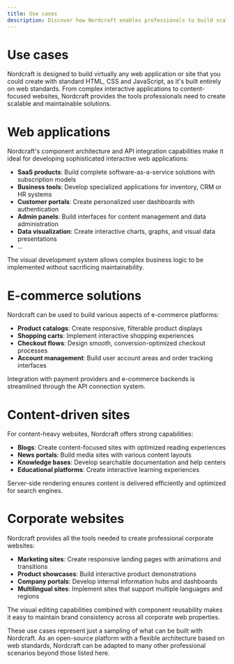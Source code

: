 ```yaml
---
title: Use cases
description: Discover how Nordcraft enables professionals to build scalable web applications, e-commerce solutions, content sites and corporate websites using web standards. Explore real-world examples of what you can create with this powerful development engine.
---
```


# Use cases
Nordcraft is designed to build virtually any web application or site that you could create with standard HTML, CSS and JavaScript, as it's built entirely on web standards. From complex interactive applications to content-focused websites, Nordcraft provides the tools professionals need to create scalable and maintainable solutions.

# Web applications
Nordcraft's component architecture and API integration capabilities make it ideal for developing sophisticated interactive web applications:
- **SaaS products**: Build complete software-as-a-service solutions with subscription models
- **Business tools**: Develop specialized applications for inventory, CRM or HR systems
- **Customer portals**: Create personalized user dashboards with authentication
- **Admin panels**: Build interfaces for content management and data administration
- **Data visualization**: Create interactive charts, graphs, and visual data presentations
- ...

The visual development system allows complex business logic to be implemented without sacrificing maintainability.

# E-commerce solutions
Nordcraft can be used to build various aspects of e-commerce platforms:
- **Product catalogs**: Create responsive, filterable product displays
- **Shopping carts**: Implement interactive shopping experiences
- **Checkout flows**: Design smooth, conversion-optimized checkout processes
- **Account management**: Build user account areas and order tracking interfaces

Integration with payment providers and e-commerce backends is streamlined through the API connection system.

# Content-driven sites
For content-heavy websites, Nordcraft offers strong capabilities:
- **Blogs**: Create content-focused sites with optimized reading experiences
- **News portals**: Build media sites with various content layouts
- **Knowledge bases**: Develop searchable documentation and help centers
- **Educational platforms**: Create interactive learning experiences

Server-side rendering ensures content is delivered efficiently and optimized for search engines.

# Corporate websites
Nordcraft provides all the tools needed to create professional corporate websites:
- **Marketing sites**: Create responsive landing pages with animations and transitions
- **Product showcases**: Build interactive product demonstrations 
- **Company portals**: Develop internal information hubs and dashboards
- **Multilingual sites**: Implement sites that support multiple languages and regions

The visual editing capabilities combined with component reusability makes it easy to maintain brand consistency across all corporate web properties.


These use cases represent just a sampling of what can be built with Nordcraft. As an open-source platform with a flexible architecture based on web standards, Nordcraft can be adapted to many other professional scenarios beyond those listed here.